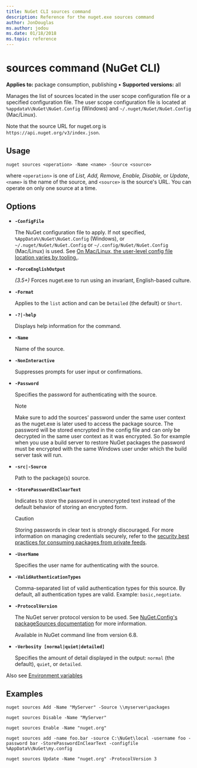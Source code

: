 ```yaml
---
title: NuGet CLI sources command
description: Reference for the nuget.exe sources command
author: JonDouglas
ms.author: jodou
ms.date: 01/18/2018
ms.topic: reference
---
```


# sources command (NuGet CLI)

**Applies to:** package consumption, publishing &bullet; **Supported versions:** all

Manages the list of sources located in the user scope configuration file or a specified configuration file. The user scope configuration file is located at `%appdata%\NuGet\NuGet.Config` (Windows) and `~/.nuget/NuGet/NuGet.Config` (Mac/Linux).

Note that the source URL for nuget.org is `https://api.nuget.org/v3/index.json`.

## Usage

```cli
nuget sources <operation> -Name <name> -Source <source>
```

where `<operation>` is one of *List, Add, Remove, Enable, Disable,* or *Update*, `<name>` is the name of the source, and `<source>` is the source's URL. You can operate on only one source at a time.

## Options

- **`-ConfigFile`**

  The NuGet configuration file to apply. If not specified, `%AppData%\NuGet\NuGet.Config` (Windows), or `~/.nuget/NuGet/NuGet.Config` or `~/.config/NuGet/NuGet.Config` (Mac/Linux) is used. See [On Mac/Linux, the user-level config file location varies by tooling.](../../consume-packages/configuring-nuget-behavior.md#on-maclinux-the-user-level-config-file-location-varies-by-tooling).

- **`-ForceEnglishOutput`**

  *(3.5+)* Forces nuget.exe to run using an invariant, English-based culture.

- **`-Format`**

  Applies to the `list` action and can be `Detailed` (the default) or `Short`.

- **`-?|-help`**

  Displays help information for the command.

- **`-Name`**

  Name of the source.

- **`-NonInteractive`**

  Suppresses prompts for user input or confirmations.

- **`-Password`**

  Specifies the password for authenticating with the source.

  > [!Note]
  > Make sure to add the sources' password under the same user context as the nuget.exe is later used to access the package source.
  > The password will be stored encrypted in the config file and can only be decrypted in the same user context as it was encrypted.
  > So for example when you use a build server to restore NuGet packages the password must be encrypted with the same Windows user under which the build server task will run.

- **`-src|-Source`**

  Path to the package(s) source.

- **`-StorePasswordInClearText`**

  Indicates to store the password in unencrypted text instead of the default behavior of storing an encrypted form.

  > [!CAUTION]
  > Storing passwords in clear text is strongly discouraged.
  > For more information on managing credentials securely, refer to the [security best practices for consuming packages from private feeds](../../consume-packages/consuming-packages-authenticated-feeds.md#security-best-practices-for-managing-credentials).

- **`-UserName`**

  Specifies the user name for authenticating with the source.

- **`-ValidAuthenticationTypes`**

  Comma-separated list of valid authentication types for this source. By default, all authentication types are valid. Example: `basic,negotiate`.

- **`-ProtocolVersion`**

  The NuGet server protocol version to be used.
  See [NuGet.Config's packageSources documentation](../nuget-config-file.md#packagesources) for more information.
  
  Available in NuGet command line from version 6.8.
  
- **`-Verbosity [normal|quiet|detailed]`**

  Specifies the amount of detail displayed in the output: `normal` (the default), `quiet`, or `detailed`.

Also see [Environment variables](cli-ref-environment-variables.md)

## Examples

```cli
nuget sources Add -Name "MyServer" -Source \\myserver\packages

nuget sources Disable -Name "MyServer"

nuget sources Enable -Name "nuget.org"

nuget sources add -name foo.bar -source C:\NuGet\local -username foo -password bar -StorePasswordInClearText -configfile %AppData%\NuGet\my.config

nuget sources Update -Name "nuget.org" -ProtocolVersion 3
```
